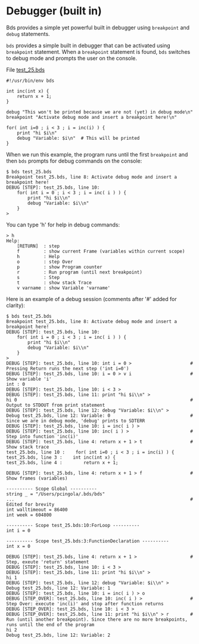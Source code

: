 #  Debugger (built in) 
Bds provides a simple yet powerful built in debugger using `breakpoint` and `debug` statements.

`bds` provides a simple built in debugger that can be activated using `breakpoint` statement.
When a `breakpoint` statement is found, `bds` switches to debug mode and prompts the user on the console.

File <a href="bds/test_24.bds">test_25.bds</a>
```
#!/usr/bin/env bds

int inc(int x) {
    return x + 1;
}

debug "This won't be printed because we are not (yet) in debug mode\n" 
breakpoint "Activate debug mode and insert a breakpoint here!\n"

for( int i=0 ; i < 3 ; i = inc(i) ) {
    print "hi $i\n"
    debug "Variable: $i\n"  # This will be printed
}
```

When we run this example, the program runs until the first `breakpoint` and then `bds` prompts for debug commands on the console:
```
$ bds test_25.bds 
Breakpoint test_25.bds, line 8: Activate debug mode and insert a breakpoint here!
DEBUG [STEP]: test_25.bds, line 10: 
	for( int i = 0 ; i < 3 ; i = inc( i ) ) {
		print "hi $i\\n"
		debug "Variable: $i\\n"
	}
>
```

You can type 'h' for help in debug commands:
```
> h
Help:
	[RETURN]  : step
	f         : show current Frame (variables within current scope)
	h         : Help
	o         : step Over
	p         : show Program counter
	r         : Run program (until next breakpoint)
	s         : Step
	t         : show stack Trace
	v varname : show Variable 'varname'
```

Here is an example of a debug session (comments after '#' added for clarity):
```
$ bds test_25.bds 
Breakpoint test_25.bds, line 8: Activate debug mode and insert a breakpoint here!
DEBUG [STEP]: test_25.bds, line 10: 
    for( int i = 0 ; i < 3 ; i = inc( i ) ) {
        print "hi $i\\n"
        debug "Variable: $i\\n"
    }
> 
DEBUG [STEP]: test_25.bds, line 10: int i = 0 >                      # Pressing Return runs the next step ('int i=0')
DEBUG [STEP]: test_25.bds, line 10: i = 0 > v i                      # Show variable 'i'
int : 0
DEBUG [STEP]: test_25.bds, line 10: i < 3 > 
DEBUG [STEP]: test_25.bds, line 11: print "hi $i\\n" > 
hi 0                                                                 # Output to STDOUT from print statement
DEBUG [STEP]: test_25.bds, line 12: debug "Variable: $i\\n" > 
Debug test_25.bds, line 12: Variable: 0                              # Since we are in debug mode, 'debug' prints to SDTERR
DEBUG [STEP]: test_25.bds, line 10: i = inc( i ) > 
DEBUG [STEP]: test_25.bds, line 10: inc( i ) >                       # Step into function 'inc(i)'
DEBUG [STEP]: test_25.bds, line 4: return x + 1 > t                  # Show stack trace
test_25.bds, line 10 :    for( int i=0 ; i < 3 ; i = inc(i) ) {
test_25.bds, line 3 :    int inc(int x) {
test_25.bds, line 4 :        return x + 1;

DEBUG [STEP]: test_25.bds, line 4: return x + 1 > f                  # Show frames (variables)

---------- Scope Global ----------
string _ = "/Users/pcingola/.bds/bds"
...                                                                  # Edited for brevity
int walltimeout = 86400
int week = 604800

---------- Scope test_25.bds:10:ForLoop ----------                   
int i = 0

---------- Scope test_25.bds:3:FunctionDeclaration ----------
int x = 0

DEBUG [STEP]: test_25.bds, line 4: return x + 1 >                    # Step, exeute 'return' statement
DEBUG [STEP]: test_25.bds, line 10: i < 3 > 
DEBUG [STEP]: test_25.bds, line 11: print "hi $i\\n" > 
hi 1
DEBUG [STEP]: test_25.bds, line 12: debug "Variable: $i\\n" > 
Debug test_25.bds, line 12: Variable: 1
DEBUG [STEP]: test_25.bds, line 10: i = inc( i ) > o
DEBUG [STEP_OVER]: test_25.bds, line 10: inc( i ) >                  # Step Over: execute 'inc(i)' and stop after function returns
DEBUG [STEP_OVER]: test_25.bds, line 10: i < 3 > 
DEBUG [STEP_OVER]: test_25.bds, line 11: print "hi $i\\n" > r        # Run (until another breakpoint). Since there are no more breakpoints, runs until the end of the program
hi 2
Debug test_25.bds, line 12: Variable: 2
```
